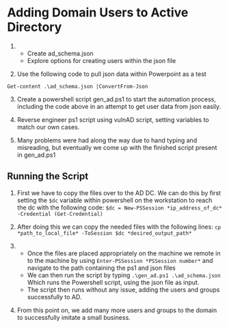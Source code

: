 # Adding Domain Users to Active Directory

1. 
    - Create ad_schema.json
    - Explore options for creating users within the json file

2. Use the following code to pull json data within Powerpoint as a test

```shell
Get-content .\ad_schema.json |ConvertFrom-Json
```
3. Create a powershell script gen_ad.ps1 to start the automation process, including the code above in an attempt to get user data from json easily.

4. Reverse engineer ps1 script using vulnAD script, setting variables to match our own cases.

5. Many problems were had along the way due to hand typing and misreading, but eventually we come up with the finished script present in gen_ad.ps1

## Running the Script

1. First we have to copy the files over to the AD DC.  We can do this by first setting the `$dc` variable within powershell on the workstation to reach the dc with the following code: `$dc = New-PSSession *ip_address_of_dc* -Credential (Get-Credential)`

2. After doing this we can copy the needed files with the following lines: `cp *path_to_local_file* -ToSession $dc *desired_output_path*`

3. 
    - Once the files are placed appropriately on the machine we remote in to the machine by using `Enter-PSSession *PSSession number*` and navigate to the path containing the ps1 and json files
    - We can then run the script by typing `.\gen_ad.ps1 .\ad_schema.json` Which runs the Powershell script, using the json file as input.
    - The script then runs without any issue, adding the users and groups successfully to AD.

4. From this point on, we add many more users and groups to the domain to successfully imitate a small business.

